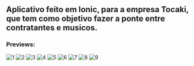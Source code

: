 ## Aplicativo feito em Ionic, para a empresa Tocaki, que tem como objetivo fazer a ponte entre contratantes e musicos.

### Previews: 
<div style="display: inline_block"> 
  
![1](https://user-images.githubusercontent.com/58737273/150057990-ef0a7aa2-63a9-4dac-9931-73bbccbcf090.png)
![2](https://user-images.githubusercontent.com/58737273/150057992-623c0ae8-69da-4e4b-b111-47876514324e.png)
![3](https://user-images.githubusercontent.com/58737273/150057993-cdf3d10d-2c76-44d3-9bce-491d2fc39ff2.png)
![4](https://user-images.githubusercontent.com/58737273/150057994-070610fe-419d-45da-ba49-533266e0c52f.png)
![5](https://user-images.githubusercontent.com/58737273/150057997-37fce4cf-e9ee-4836-ac13-0097906b8d6c.png)
![6](https://user-images.githubusercontent.com/58737273/150057999-26e53dda-0fb7-4f2f-8dfc-dd09f1f2937d.png)
![7](https://user-images.githubusercontent.com/58737273/150058001-a26b1a33-223a-4320-be2a-6b10d9d9c75f.png)
![8](https://user-images.githubusercontent.com/58737273/150058002-262e31af-97c4-4376-a0f7-3f8b844275f3.png)
![9](https://user-images.githubusercontent.com/58737273/150058003-890c053b-6a50-4c94-a0d6-2148e2d7a620.png)
 

</div>
